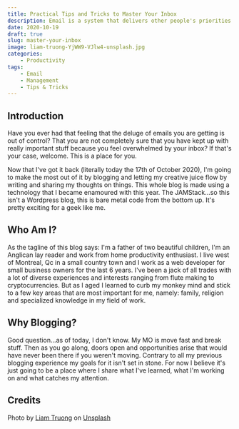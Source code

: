 ```yaml
---
title: Practical Tips and Tricks to Master Your Inbox
description: Email is a system that delivers other people's priorities to your attention. It's up to you to decide when that priority should be managed into your world. It's not the other way around. - Chris Brogan
date: 2020-10-19
draft: true
slug: master-your-inbox
image: liam-truong-YjWW9-VJlw4-unsplash.jpg
categories:
    - Productivity
tags:
    - Email
    - Management
    - Tips & Tricks
---
```


## Introduction

Have you ever had that feeling that the deluge of emails you are getting is out of control? That you are not completely sure that you have kept up with really important stuff because you feel overwhelmed by your inbox? If that's your case, welcome. This is a place for you.

Now that I've got it back (literally today the 17th of October 2020), I'm going to make the most out of it by blogging and letting my creative juice flow by writing and sharing my thoughts on things. This whole blog is made using a technology that I became enamoured with this year. The JAMStack...so this isn't a Wordpress blog, this is bare metal code from the bottom up. It's pretty exciting for a geek like me.

## Who Am I?

As the tagline of this blog says: I'm a father of two beautiful children, I'm an Anglican lay reader and work from home productivity enthusiast. I live west of Montreal, Qc in a small country town and I work as a web developer for small business owners for the last 6 years. I've been a jack of all trades with a lot of diverse experiences and interests ranging from flute making to cryptocurrencies. But as I aged I learned to curb my monkey mind and stick to a few key areas that are most important for me, namely: family, religion and specialized knowledge in my field of work.

## Why Blogging?

Good question...as of today, I don't know. My MO is move fast and break stuff. Then as you go along, doors open and opportunities arise that would have never been there if you weren't moving. Contrary to all my previous blogging experience my goals for it isn't set in stone. For now I believe it's just going to be a place where I share what I've learned, what I'm working on and what catches my attention.


## Credits
<span>Photo by <a href="https://unsplash.com/@liamtruong?utm_source=unsplash&amp;utm_medium=referral&amp;utm_content=creditCopyText">Liam Truong</a> on <a href="https://unsplash.com/s/photos/mail?utm_source=unsplash&amp;utm_medium=referral&amp;utm_content=creditCopyText">Unsplash</a></span>